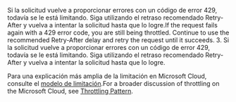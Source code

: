 <span data-ttu-id="a2fcb-p105">Si la solicitud vuelve a proporcionar errores con un código de error 429, todavía se le está limitando. Siga utilizando el retraso recomendado Retry-After y vuelva a intentar la solicitud hasta que lo logre.</span><span class="sxs-lookup"><span data-stu-id="a2fcb-p105">If the request fails again with a 429 error code, you are still being throttled. Continue to use the recommended Retry-After delay and retry the request until it succeeds.</span></span>
3. Si la solicitud vuelve a proporcionar errores con un código de error 429, todavía se le está limitando. Siga utilizando el retraso recomendado Retry-After y vuelva a intentar la solicitud hasta que lo logre.

<span data-ttu-id="a2fcb-131">Para una explicación más amplia de la limitación en Microsoft Cloud, consulte el [modelo de limitación](https://msdn.microsoft.com/en-us/library/office/dn589798.aspx).</span><span class="sxs-lookup"><span data-stu-id="a2fcb-131">For a broader discussion of throttling on the Microsoft Cloud, see [Throttling Pattern](https://msdn.microsoft.com/en-us/library/office/dn589798.aspx).</span></span>
